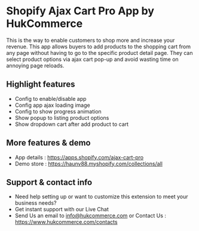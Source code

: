 # Shopify Ajax Cart Pro App by HukCommerce

This is the way to enable customers to shop more and increase your revenue. This app allows buyers to add products to the shopping cart from any page without having to go to the specific product detail page. They can select product options via ajax cart pop-up and avoid wasting time on annoying page reloads.

## Highlight features

- Config to enable/disable app
- Config app ajax loading image
- Config to show progress animation
- Show popup to listing product options
- Show dropdown cart after add product to cart

## More features & demo

- App details : https://apps.shopify.com/ajax-cart-pro
- Demo store : https://haunv88.myshopify.com/collections/all

## Support & contact info

- Need help setting up or want to customize this extension to meet your business needs? 
- Get instant support with our Live Chat
- Send Us an email to info@hukcommerce.com or Contact Us : https://www.hukcommerce.com/contacts

